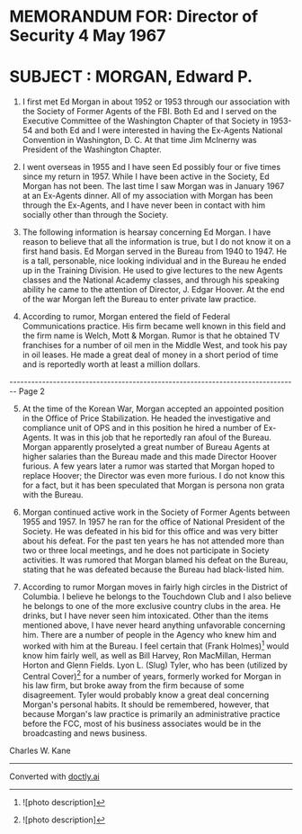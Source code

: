 # MEMORANDUM FOR: Director of Security 4 May 1967

# SUBJECT : MORGAN, Edward P.

1. I first met Ed Morgan in about 1952 or 1953 through our association with the Society of Former Agents of the FBI. Both Ed and I served on the Executive Committee of the Washington Chapter of that Society in 1953-54 and both Ed and I were interested in having the Ex-Agents National Convention in Washington, D. C. At that time Jim McInerny was President of the Washington Chapter.

2. I went overseas in 1955 and I have seen Ed possibly four or five times since my return in 1957. While I have been active in the Society, Ed Morgan has not been. The last time I saw Morgan was in January 1967 at an Ex-Agents dinner. All of my association with Morgan has been through the Ex-Agents, and I have never been in contact with him socially other than through the Society.

3. The following information is hearsay concerning Ed Morgan. I have reason to believe that all the information is true, but I do not know it on a first hand basis. Ed Morgan served in the Bureau from 1940 to 1947. He is a tall, personable, nice looking individual and in the Bureau he ended up in the Training Division. He used to give lectures to the new Agents classes and the National Academy classes, and through his speaking ability he came to the attention of Director, J. Edgar Hoover. At the end of the war Morgan left the Bureau to enter private law practice.

4. According to rumor, Morgan entered the field of Federal Communications practice. His firm became well known in this field and the firm name is Welch, Mott & Morgan. Rumor is that he obtained TV franchises for a number of oil men in the Middle West, and took his pay in oil leases. He made a great deal of money in a short period of time and is reportedly worth at least a million dollars.


-------------------------------------------------------------------------------- Page 2

5. At the time of the Korean War, Morgan accepted an appointed position in the Office of Price Stabilization. He headed the investigative and compliance unit of OPS and in this position he hired a number of Ex-Agents. It was in this job that he reportedly ran afoul of the Bureau. Morgan apparently proselyted a great number of Bureau Agents at higher salaries than the Bureau made and this made Director Hoover furious. A few years later a rumor was started that Morgan hoped to replace Hoover; the Director was even more furious. I do not know this for a fact, but it has been speculated that Morgan is persona non grata with the Bureau.

6. Morgan continued active work in the Society of Former Agents between 1955 and 1957. In 1957 he ran for the office of National President of the Society. He was defeated in his bid for this office and was very bitter about his defeat. For the past ten years he has not attended more than two or three local meetings, and he does not participate in Society activities. It was rumored that Morgan blamed his defeat on the Bureau, stating that he was defeated because the Bureau had black-listed him.

7. According to rumor Morgan moves in fairly high circles in the District of Columbia. I believe he belongs to the Touchdown Club and I also believe he belongs to one of the more exclusive country clubs in the area. He drinks, but I have never seen him intoxicated. Other than the items mentioned above, I have never heard anything unfavorable concerning him. There are a number of people in the Agency who knew him and worked with him at the Bureau. I feel certain that (Frank Holmes)[^3] would know him fairly well, as well as Bill Harvey, Ron MacMillan, Herman Horton and Glenn Fields. Lyon L. (Slug) Tyler, who has been (utilized by Central Cover)[^4] for a number of years, formerly worked for Morgan in his law firm, but broke away from the firm because of some disagreement. Tyler would probably know a great deal concerning Morgan's personal habits. It should be remembered, however, that because Morgan's law practice is primarily an administrative practice before the FCC, most of his business associates would be in the broadcasting and news business.

Charles W. Kane

[^3]: ![photo description]
[^4]: ![photo description]


---
Converted with [doctly.ai](https://doctly.ai)